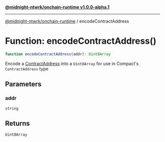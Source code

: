 [**@midnight-ntwrk/onchain-runtime v1.0.0-alpha.1**](../README.md)

***

[@midnight-ntwrk/onchain-runtime](../globals.md) / encodeContractAddress

# Function: encodeContractAddress()

```ts
function encodeContractAddress(addr): Uint8Array
```

Encode a [ContractAddress](../type-aliases/ContractAddress.md) into a `Uint8Array` for use in Compact's
`ContractAddress` type

## Parameters

### addr

`string`

## Returns

`Uint8Array`
